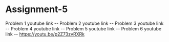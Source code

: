 # Assignment-5
Problem 1
youtube link --
Problem 2
youtube link --
Problem 3
youtube link --
Problem 4
youtube link --
Problem 5
youtube link --
Problem 6
youtube link -- https://youtu.be/p2Z73zvRXRk
